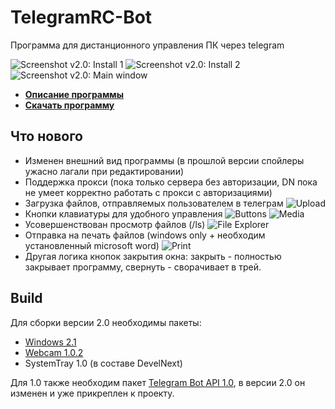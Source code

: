# TelegramRC-Bot
Программа для дистанционного управления ПК через telegram

![Screenshot v2.0: Install 1](https://user-images.githubusercontent.com/3524731/70854539-4badd080-1ece-11ea-8570-6671c50236d8.png)
![Screenshot v2.0: Install 2](https://sun9-63.userapi.com/c858016/v858016715/1288de/pql91LytdUc.jpg)
![Screenshot v2.0: Main window](https://user-images.githubusercontent.com/3524731/70854609-fd4d0180-1ece-11ea-9d25-41c5876e9c7f.png)

* [**Описание программы**](https://tssaltan.top/1928.telegramrc-bot-удалённое-управление-пк-через-telegram/)
* [**Скачать программу**](https://tssaltan.top/download/1931/)

## Что нового
* Изменен внешний вид программы (в прошлой версии спойлеры ужасно лагали при редактировании)
* Поддержка прокси (пока только сервера без авторизации, DN пока не умеет корректно работать с прокси с авторизациями)
* Загрузка файлов, отправляемых пользователем в телеграм
![Upload](https://user-images.githubusercontent.com/3524731/70854678-08546180-1ed0-11ea-90ee-11fb2a20b423.png)
* Кнопки клавиатуры для удобного управления
![Buttons](https://user-images.githubusercontent.com/3524731/70854653-8d8b4680-1ecf-11ea-8067-bdff38251084.png)
![Media](https://user-images.githubusercontent.com/3524731/70854681-16a27d80-1ed0-11ea-9bf1-60fc5294dc9e.png)
* Усовершенствован просмотр файлов (/ls)
![File Explorer](https://user-images.githubusercontent.com/3524731/70854658-ac89d880-1ecf-11ea-9199-e990b0fc9299.png)
* Отправка на печать файлов (windows only + необходим установленный microsoft word)
![Print](https://user-images.githubusercontent.com/3524731/70854668-d511d280-1ecf-11ea-9a5d-411801cdee16.png)
* Другая логика кнопок закрытия окна: закрыть - полностью закрывает программу, свернуть - сворачивает в трей.

## Build
Для сборки версии 2.0 необходимы пакеты:
* [Windows 2.1](https://github.com/TsSaltan/DevelNext-Windows/releases/tag/2.1)
* [Webcam 1.0.2](https://github.com/jphp-group/jphp-webcam-ext/releases/tag/1.0.3)
* SystemTray 1.0 (в составе DevelNext)

Для 1.0 также необходим пакет [Telegram Bot API 1.0](https://github.com/broelik/jphp-telegram-bot-api/releases/tag/1.0.0), в версии 2.0 он изменен и уже прикреплен к проекту.
